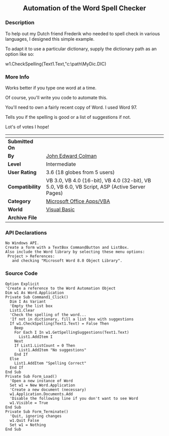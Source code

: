 ﻿<div align="center">

## Automation of the Word Spell Checker


</div>

### Description

To help out my Dutch friend Frederik who needed to spell check in various languages, I designed this simple example.

To adapt it to use a particular dictionary, supply the dictionary path as an option like so:

w1.CheckSpelling(Text1.Text,"c:\path\MyDic.DIC)
 
### More Info
 
Works better if you type one word at a time.

Of course, you'll write you code to automate this.

You'll need to own a fairly recent copy of Word. I used Word 97.

Tells you if the spelling is good or a list of suggestions if not.

Lot's of votes I hope!


<span>             |<span>
---                |---
**Submitted On**   |
**By**             |[John Edward Colman](https://github.com/Planet-Source-Code/PSCIndex/blob/master/ByAuthor/john-edward-colman.md)
**Level**          |Intermediate
**User Rating**    |3.6 (18 globes from 5 users)
**Compatibility**  |VB 3\.0, VB 4\.0 \(16\-bit\), VB 4\.0 \(32\-bit\), VB 5\.0, VB 6\.0, VB Script, ASP \(Active Server Pages\) 
**Category**       |[Microsoft Office Apps/VBA](https://github.com/Planet-Source-Code/PSCIndex/blob/master/ByCategory/microsoft-office-apps-vba__1-42.md)
**World**          |[Visual Basic](https://github.com/Planet-Source-Code/PSCIndex/blob/master/ByWorld/visual-basic.md)
**Archive File**   |[](https://github.com/Planet-Source-Code/john-edward-colman-automation-of-the-word-spell-checker__1-12126/archive/master.zip)

### API Declarations

```
No Windows API.
Create a form with a TextBox CommandButton and ListBox.
Also include the Word library by selecting these menu options:
 Project > References:
   and checking "Microsoft Word 8.0 Object Library".
```


### Source Code

```
Option Explicit
'Create a reference to the Word Automation Object
Dim w1 As Word.Application
Private Sub Command1_Click()
  Dim I As Variant
  'Empty the list box
  List1.Clear
  'Check the spelling of the word...
  'If not in dictionary, fill a list box with suggestions
  If w1.CheckSpelling(Text1.Text) = False Then
    Beep
    For Each I In w1.GetSpellingSuggestions(Text1.Text)
      List1.AddItem I
    Next
    If List1.ListCount = 0 Then
      List1.AddItem "No suggestions"
    End If
  Else
    List1.AddItem "Spelling Correct"
  End If
End Sub
Private Sub Form_Load()
  'Open a new instance of Word
  Set w1 = New Word.Application
  'Create a new document (necessary)
  w1.Application.Documents.Add
  'Disable the following line if you don't want to see Word
  w1.Visible = True
End Sub
Private Sub Form_Terminate()
  'Quit, ignoring changes
  w1.Quit False
  Set w1 = Nothing
End Sub
```

